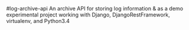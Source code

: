 #log-archive-api
An archive API for storing log information & as a demo experimental project working with Django,
DjangoRestFramework, virtualenv, and Python3.4